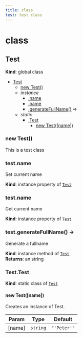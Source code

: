 ```yaml
---
title: class
test: test class
---
```


# class

<a name="Test"></a>

## Test
**Kind**: global class  

* [Test](#Test)
    * [new Test()](#new_Test_new)
    * _instance_
        * [.name](#Test+name)
        * [.name](#Test+name)
        * [.generateFullName()](#Test+generateFullName) ⇒
    * _static_
        * [.Test](#Test.Test)
            * [new Test([name])](#new_Test.Test_new)

<a name="new_Test_new"></a>

### new Test()
This is a test class

<a name="Test+name"></a>

### test.name
Set current name

**Kind**: instance property of [<code>Test</code>](#Test)  
<a name="Test+name"></a>

### test.name
Get current name

**Kind**: instance property of [<code>Test</code>](#Test)  
<a name="Test+generateFullName"></a>

### test.generateFullName() → 
Generate a fullname

**Kind**: instance method of [<code>Test</code>](#Test)  
**Returns**: an string  
<a name="Test.Test"></a>

### Test.Test
**Kind**: static class of [<code>Test</code>](#Test)  
<a name="new_Test.Test_new"></a>

#### new Test([name])
Creates an instance of Test.


| Param | Type | Default |
| --- | --- | --- |
| [name] | <code>string</code> | <code>&quot;&#x27;Peter&#x27;&quot;</code> | 

